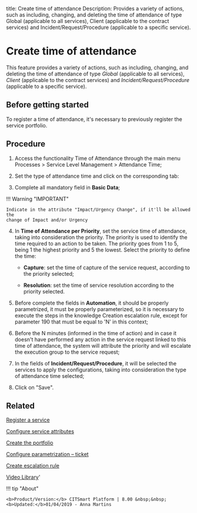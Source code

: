 title: Create time of attendance
Description: Provides a variety of actions, such as including, changing, and deleting the time of attendance of type Global (applicable to all services), Client (applicable to the contract services) and Incident/Request/Procedure (applicable to a specific service).
# Create time of attendance

This feature provides a variety of actions, such as including, changing, and 
deleting the time of attendance of type *Global* (applicable to all services), 
*Client* (applicable to the contract services) and *Incident/Request/Procedure* 
(applicable to a specific service).

Before getting started
--------------------------

To register a time of attendance, it's necessary to previously register the
service portfolio.

Procedure
-------------

1.  Access the functionality Time of Attendance through the main menu Processes
    \> Service Level Management \> Attendance Time;

2.  Set the type of attendance time and click on the corresponding tab:

3.  Complete all mandatory field in **Basic Data**;

!!! Warning "IMPORTANT"

    Indicate in the attribute "Impact/Urgency Change", if it'll be allowed the 
    change of Impact and/or Urgency

4.  In **Time of Attendance per Priority**, set the service time of attendance,
    taking into consideration the priority. The priority is used to identify the
    time required to an action to be taken. The priority goes from 1 to 5, being
    1 the highest priority and 5 the lowest. Select the priority to define the
    time:

    - **Capture**: set the time of capture of the service request, according to
      the priority selected;

    - **Resolution**: set the time of service resolution according to the priority
      selected.

5.  Before complete the fields in **Automation**, it should be properly
    parametrized, it must be properly parameterized, so it is necessary to
    execute the steps in the knowledge Creation escalation rule, except for
    parameter 190 that must be equal to 'N' in this context;

6.  Before the N minutes (informed in the time of action) and in case it doesn't
    have performed any action in the service request linked to this time of
    attendance, the system will attribute the priority and will escalate the
    execution group to the service request;

7.  In the fields of **Incident/Request/Procedure**, it will be selected the
    services to apply the configurations, taking into consideration the type of
    attendance time selected;

8.  Click on "Save".


Related
-------

[Register a service](/en-us/citsmart-platform-8/processes/portfolio-and-catalog/use/register-a-service.html)

[Configure service attributes](/en-us/citsmart-platform-8/processes/portfolio-and-catalog/use/configure-services-attributes.html)

[Create the portfolio](/en-us/citsmart-platform-8/processes/portfolio-and-catalog/use/create-the-portfolio.html)

[Configure parametrization – ticket](/en-us/citsmart-platform-8/platform-administration/parameters-list/configure-parametrization-ticket.html)

[Create escalation rule](/en-us/citsmart-platform-8/processes/tickets/use/create-escalation-rule.html)


<i class='fa fa-youtube-play  fa-2x' style='color:#97ce17;vertical-align: middle;'> </i> [Video Library](https://www.youtube.com/playlist?list=PLB5qK2uzf2RMDKjZH8augISpB17EQqrrc)'

!!! tip "About"

    <b>Product/Version:</b> CITSmart Platform | 8.00 &nbsp;&nbsp;
    <b>Updated:</b>01/04/2019 - Anna Martins
